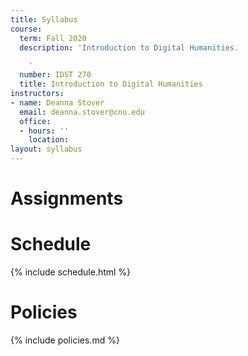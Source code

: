 ```yaml
---
title: Syllabus
course:
  term: Fall 2020
  description: 'Introduction to Digital Humanities.

    '
  number: IDST 270
  title: Introduction to Digital Humanities
instructors:
- name: Deanna Stover
  email: deanna.stover@cnu.edu
  office:
  - hours: ''
    location:
layout: syllabus
---
```


# Assignments

# Schedule

{% include schedule.html %}

# Policies

{% include policies.md %}
